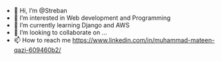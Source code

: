 - 👋 Hi, I’m @Streban
- 👀 I’m interested in Web development and Programming
- 🌱 I’m currently learning Django and AWS
- 💞️ I’m looking to collaborate on ...
- 📫 How to reach me https://www.linkedin.com/in/muhammad-mateen-qazi-609460b2/

<!---
Streban/Streban is a ✨ special ✨ repository because its `README.md` (this file) appears on your GitHub profile.
You can click the Preview link to take a look at your changes.
--->
